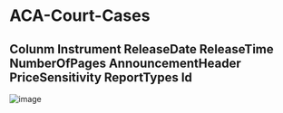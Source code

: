 # ACA-Court-Cases
## Colunm Instrument	ReleaseDate	ReleaseTime	NumberOfPages	AnnouncementHeader	PriceSensitivity	ReportTypes	Id
![image](https://user-images.githubusercontent.com/114206295/228422807-61cb10d1-808c-4fc0-b729-035361ada5f4.png)
